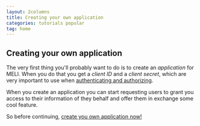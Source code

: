 ```yaml
---
layout: 2columns
title: Creating your own application
categories: tutorials popular
tag: home
---
```


## Creating your own application

The very first thing you'll probably want to do is to create an _application_ for MELI. When you do that you get a _client ID_ and a _client secret_, which are very important to use when [authenticating and authorizing](/authentication-and-authorization.html).

When you create an application you can start requesting users to grant you access to their information of they behalf and offer them in exchange some cool feature.

So before continuing, [create you own application now!](https://applications.mercadolibre.com.ar)
